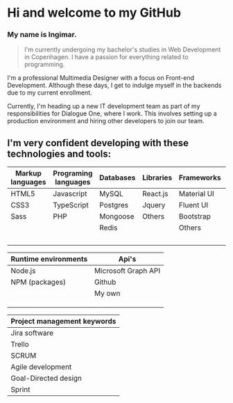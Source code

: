 # Hi and welcome to my GitHub 

### My name is Ingimar. 

> I'm currently undergoing my bachelor's studies in Web Development in Copenhagen. I have a passion for everything related to programming.

I'm a professional Multimedia Designer with a focus on Front-end Development. Although these days, I get to indulge myself in the backends due to my current enrollment.

Currently, I'm heading up a new IT development team as part of my responsibilities for Dialogue One, where I work. This involves setting up a production environment and hiring other developers to join our team.

## I'm very confident developing with these technologies and tools:

| Markup languages  | Programing languages      | Databases     | Libraries     | Frameworks    | Hosting platforms|
| -------------     | -------------             | ------------- | ------------- | ------------- | ------------- | 
| HTML5             | Javascript                | MySQL         | React.js      | Material UI   | Heroku        |
| CSS3              | TypeScript                | Postgres      | Jquery        | Fluent UI     | Firebase      |
| Sass              | PHP                       |  Mongoose     | Others        | Bootstrap     | Github        |
|                   |                           | Redis         |               | Others        | Bitbucket     |
|                   |                           |               |               |               | Gitlab        |

| Runtime environments  | Api's                 |
| -------------         | -------------         |
| Node.js               | Microsoft Graph API   |
| NPM (packages)        | Github                |
|                       | My own                |
|                       |                       |
|                       |                       |
|                       |                       |

| Project management keywords|
| ------------- |
| Jira software |
| Trello |
| SCRUM |
| Agile development |
| Goal-Directed design |
| Sprint            |

